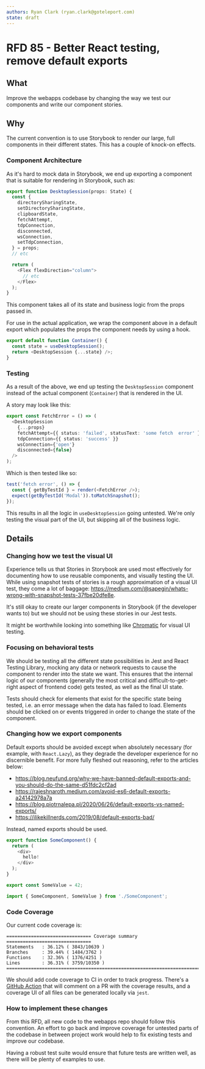 ```yaml
---
authors: Ryan Clark (ryan.clark@goteleport.com)
state: draft
---
```


# RFD 85 - Better React testing, remove default exports

## What

Improve the webapps codebase by changing the way we test our components and write our component stories.

## Why

The current convention is to use Storybook to render our large, full components in their different states.  This has a
couple of knock-on effects.

### Component Architecture

As it's hard to mock data in Storybook, we end up exporting a component that is suitable for rendering in Storybook,
such as:

```typescript jsx
export function DesktopSession(props: State) {
  const {
    directorySharingState,
    setDirectorySharingState,
    clipboardState,
    fetchAttempt,
    tdpConnection,
    disconnected,
    wsConnection,
    setTdpConnection,
  } = props;
  // etc

  return (
    <Flex flexDirection="column">
      // etc
    </Flex>
  );
}
```

This component takes all of its state and business logic from the props passed in.

For use in the actual application, we wrap the component above in a default export which populates the props the
component needs by using a hook.

```typescript jsx
export default function Container() {
  const state = useDesktopSession();
  return <DesktopSession {...state} />;
}
```


### Testing

As a result of the above, we end up testing the `DesktopSession` component instead of the actual component (`Container`) that is
rendered in the UI.

A story may look like this:

```typescript jsx
export const FetchError = () => (
  <DesktopSession
    {...props}
    fetchAttempt={{ status: 'failed', statusText: 'some fetch  error' }}
    tdpConnection={{ status: 'success' }}
    wsConnection={'open'}
    disconnected={false}
  />
);
```

Which is then tested like so:

```typescript jsx
test('fetch error', () => {
  const { getByTestId } = render(<FetchError />);
  expect(getByTestId('Modal')).toMatchSnapshot();
});
```

This results in all the logic in `useDesktopSession` going untested. We're only testing the visual part of the UI,
but skipping all of the business logic.

## Details

### Changing how we test the visual UI

Experience tells us that Stories in Storybook are used most effectively for documenting how to use reusable components, and visually testing the UI. While using snapshot tests of stories is a rough approximation of a visual UI test, they come a lot of baggage: https://medium.com/@sapegin/whats-wrong-with-snapshot-tests-37fbe20dfe8e.

It's still okay to create our larger components in Storybook (if the developer wants to) but we should not be using these stories in our Jest tests.

It might be worthwhile looking into something like [Chromatic](https://www.chromatic.com/) for visual UI testing.

### Focusing on behavioral tests

We should be testing all the different state possibilities in Jest and React Testing Library, mocking any data or
network requests to cause the component to render into the state we want. This ensures that the internal logic
of our components (generally the most critical and difficult-to-get-right aspect of frontend code) gets tested,
as well as the final UI state.

Tests should check for elements that exist for the specific state being tested, i.e. an error message when the data has
failed to load. Elements should be clicked on or events triggered in order to change the state of the component.

### Changing how we export components

Default exports should be avoided except when absolutely necessary (for example, with
`React.Lazy`), as they degrade the developer experience
for no discernible benefit. For more fully fleshed out reasoning, refer to the articles below:
- https://blog.neufund.org/why-we-have-banned-default-exports-and-you-should-do-the-same-d51fdc2cf2ad
- https://rajeshnaroth.medium.com/avoid-es6-default-exports-a24142978a7a
- https://blog.piotrnalepa.pl/2020/06/26/default-exports-vs-named-exports/
- https://ilikekillnerds.com/2019/08/default-exports-bad/

Instead, named exports should be used.

```typescript jsx
export function SomeComponent() {
  return (
    <div>
      hello!
    </div>
  );
}

export const SomeValue = 42;
```

```typescript jsx
import { SomeComponent, SomeValue } from './SomeComponent';
```

### Code Coverage

Our current code coverage is:

```
=============================== Coverage summary ===============================
Statements   : 36.12% ( 3843/10639 )
Branches     : 39.44% ( 1484/3762 )
Functions    : 32.36% ( 1376/4251 )
Lines        : 36.31% ( 3759/10350 )
================================================================================
```

We should add code coverage to CI in order to track progress. There's a [GitHub Action](https://github.com/marketplace/actions/code-coverage-report)
that will comment on a PR with the coverage results, and a coverage UI of all files can be generated locally via `jest`.

### How to implement these changes

From this RFD, all new code to the webapps repo should follow this convention. An effort to go back and improve coverage
for untested parts of the codebase in between project work would help to fix existing tests and improve our codebase.

Having a robust test suite would ensure that future tests are written well, as there will be plenty of examples to use.
